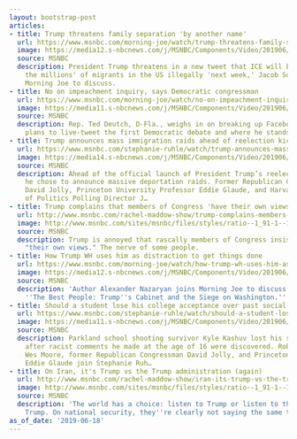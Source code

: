 ```yaml
---
layout: bootstrap-post
articles:
- title: Trump threatens family separation 'by another name'
  url: https://www.msnbc.com/morning-joe/watch/trump-threatens-family-separation-by-another-name-62157381999
  image: https://media12.s-nbcnews.com/j/MSNBC/Components/Video/201906/n_mj_jacob_190618_1920x1080.nbcnews-fp-1200-630.jpg
  source: MSNBC
  description: President Trump threatens in a new tweet that ICE will begin 'removing
    the millions' of migrants in the US illegally 'next week,' Jacob Soboroff joins
    Morning Joe to discuss.
- title: No on impeachment inquiry, says Democratic congressman
  url: https://www.msnbc.com/morning-joe/watch/no-on-impeachment-inquiry-says-democratic-congressman-62156869617
  image: https://media11.s-nbcnews.com/j/MSNBC/Components/Video/201906/n_mj_deutch_190618_1920x1080.nbcnews-fp-1200-630.jpg
  source: MSNBC
  description: Rep. Ted Deutch, D-Fla., weighs in on breaking up Facebook, the president's
    plans to live-tweet the first Democratic debate and where he stands on impeachment.
- title: Trump announces mass immigration raids ahead of reelection kickoff
  url: https://www.msnbc.com/stephanie-ruhle/watch/trump-announces-mass-immigration-raids-ahead-of-reelection-kickoff-62155333905
  image: https://media14.s-nbcnews.com/j/MSNBC/Components/Video/201906/n_ruhle_ablock_190618_1920x1080.nbcnews-fp-1200-630.jpg
  source: MSNBC
  description: Ahead of the official launch of President Trump’s reelection campaign,
    he chose to announce massive deportation raids. Former Republican Congressman
    David Jolly, Princeton University Professor Eddie Glaude, and Harvard Institute
    of Politics Polling Director J…
- title: Trump complains that members of Congress 'have their own views'
  url: http://www.msnbc.com/rachel-maddow-show/trump-complains-members-congress-have-their-own-views
  image: http://www.msnbc.com/sites/msnbc/files/styles/ratio--1_91-1--1200x630/public/donald-trump-sotu-speech-ac-918p.jpg?itok=C-vnK8--
  source: MSNBC
  description: Trump is annoyed that rascally members of Congress insist on having
    "their own views." The nerve of some people.
- title: How Trump WH uses him as distraction to get things done
  url: https://www.msnbc.com/morning-joe/watch/how-trump-wh-uses-him-as-distraction-to-get-things-done-62155333594
  image: https://media12.s-nbcnews.com/j/MSNBC/Components/Video/201906/n_mj_alex_190618_1920x1080.nbcnews-fp-1200-630.jpg
  source: MSNBC
  description: 'Author Alexander Nazaryan joins Morning Joe to discuss his new book
    ''The Best People: Trump''s Cabinet and the Siege on Washington.'''
- title: Should a student lose his college acceptance over past social media postings?
  url: https://www.msnbc.com/stephanie-ruhle/watch/should-a-student-lose-his-college-acceptance-over-past-social-media-postings-62154309829
  image: https://media11.s-nbcnews.com/j/MSNBC/Components/Video/201906/n_ruhle_fblock_190618_1920x1080.nbcnews-fp-1200-630.jpg
  source: MSNBC
  description: Parkland school shooting survivor Kyle Kashuv lost his spot at Harvard
    after racist comments he made at the age of 16 were discovered. Robin Hood CEO
    Wes Moore, former Republican Congressman David Jolly, and Princeton Professor
    Eddie Glaude join Stephanie Ruh…
- title: On Iran, it's Trump vs the Trump administration (again)
  url: http://www.msnbc.com/rachel-maddow-show/iran-its-trump-vs-the-trump-administration-again
  image: http://www.msnbc.com/sites/msnbc/files/styles/ratio--1_91-1--1200x630/public/trump_32127.jpg-a8fc8.jpg?itok=ibN-CMuJ
  source: MSNBC
  description: 'The world has a choice: listen to Trump or listen to those around
    Trump. On national security, they''re clearly not saying the same things.'
as_of_date: '2019-06-18'
---
```


